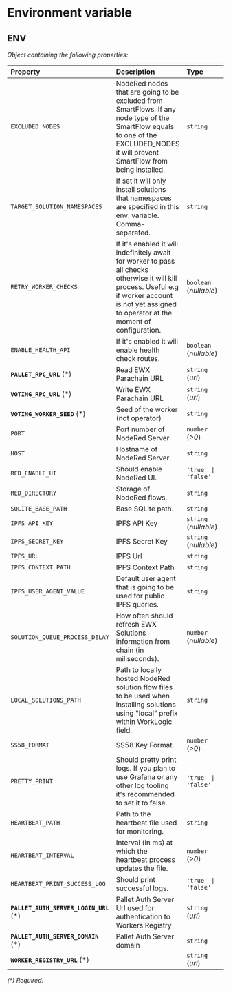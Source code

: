 # Environment variable

## ENV

_Object containing the following properties:_

| Property                                | Description                                                                                                                                                                                           | Type                   | Default                     |
| :-------------------------------------- | :---------------------------------------------------------------------------------------------------------------------------------------------------------------------------------------------------- | :--------------------- | :-------------------------- |
| `EXCLUDED_NODES`                        | NodeRed nodes that are going to be excluded from SmartFlows. If any node type of the SmartFlow equals to one of the EXCLUDED_NODES it will prevent SmartFlow from being installed.                    | `string`               | `'file,file in,watch,exec'` |
| `TARGET_SOLUTION_NAMESPACES`            | If set it will only install solutions that namespaces are specified in this env. variable. Comma-separated.                                                                                           | `string`               |                             |
| `RETRY_WORKER_CHECKS`                   | If it's enabled it will indefinitely await for worker to pass all checks otherwise it will kill process. Useful e.g if worker account is not yet assigned to operator at the moment of configuration. | `boolean` (_nullable_) | `true`                      |
| `ENABLE_HEALTH_API`                     | If it's enabled it will enable health check routes.                                                                                                                                                   | `boolean` (_nullable_) | `true`                      |
| **`PALLET_RPC_URL`** (\*)               | Read EWX Parachain URL                                                                                                                                                                                | `string` (_url_)       |                             |
| **`VOTING_RPC_URL`** (\*)               | Write EWX Parachain URL                                                                                                                                                                               | `string` (_url_)       |                             |
| **`VOTING_WORKER_SEED`** (\*)           | Seed of the worker (not operator)                                                                                                                                                                     | `string`               |                             |
| `PORT`                                  | Port number of NodeRed Server.                                                                                                                                                                        | `number` (_>0_)        | `8000`                      |
| `HOST`                                  | Hostname of NodeRed Server.                                                                                                                                                                           | `string`               | `'localhost'`               |
| `RED_ENABLE_UI`                         | Should enable NodeRed UI.                                                                                                                                                                             | `'true' \| 'false'`    | `'false'`                   |
| `RED_DIRECTORY`                         | Storage of NodeRed flows.                                                                                                                                                                             | `string`               | `'./node-red-data'`         |
| `SQLITE_BASE_PATH`                      | Base SQLite path.                                                                                                                                                                                     | `string`               | `'./sqlite'`                |
| `IPFS_API_KEY`                          | IPFS API Key                                                                                                                                                                                          | `string` (_nullable_)  | `null`                      |
| `IPFS_SECRET_KEY`                       | IPFS Secret Key                                                                                                                                                                                       | `string` (_nullable_)  | `null`                      |
| `IPFS_URL`                              | IPFS Url                                                                                                                                                                                              | `string`               | `'https://ipfs.io'`         |
| `IPFS_CONTEXT_PATH`                     | IPFS Context Path                                                                                                                                                                                     | `string`               | `'/ipfs/'`                  |
| `IPFS_USER_AGENT_VALUE`                 | Default user agent that is going to be used for public IPFS queries.                                                                                                                                  | `string`               | `'ewx-worker-node-server'`  |
| `SOLUTION_QUEUE_PROCESS_DELAY`          | How often should refresh EWX Solutions information from chain (in miliseconds).                                                                                                                       | `number` (_nullable_)  | `20000`                     |
| `LOCAL_SOLUTIONS_PATH`                  | Path to locally hosted NodeRed solution flow files to be used when installing solutions using "local" prefix within WorkLogic field.                                                                  | `string`               |                             |
| `SS58_FORMAT`                           | SS58 Key Format.                                                                                                                                                                                      | `number` (_>0_)        | `42`                        |
| `PRETTY_PRINT`                          | Should pretty print logs. If you plan to use Grafana or any other log tooling it's recommended to set it to false.                                                                                    | `'true' \| 'false'`    | `'false'`                   |
| `HEARTBEAT_PATH`                        | Path to the heartbeat file used for monitoring.                                                                                                                                                       | `string`               | `'heartbeat'`               |
| `HEARTBEAT_INTERVAL`                    | Interval (in ms) at which the heartbeat process updates the file.                                                                                                                                     | `number` (_>0_)        | `5000`                      |
| `HEARTBEAT_PRINT_SUCCESS_LOG`           | Should print successful logs.                                                                                                                                                                         | `'true' \| 'false'`    | `'true'`                    |
| **`PALLET_AUTH_SERVER_LOGIN_URL`** (\*) | Pallet Auth Server Url used for authentication to Workers Registry                                                                                                                                    | `string` (_url_)       |                             |
| **`PALLET_AUTH_SERVER_DOMAIN`** (\*)    | Pallet Auth Server domain                                                                                                                                                                             | `string`               |                             |
| **`WORKER_REGISTRY_URL`** (\*)          |                                                                                                                                                                                                       | `string` (_url_)       |                             |

_(\*) Required._
